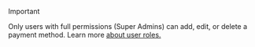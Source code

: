 > [!IMPORTANT]
> Only users with full permissions (Super Admins) can add, edit, or delete a payment method. Learn more [about user roles.](../hlp_BA_CONC_SSUserRoles.md)


